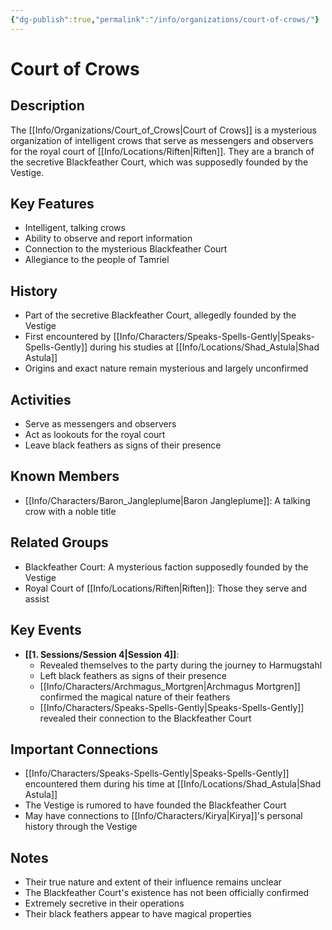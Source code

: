 ```yaml
---
{"dg-publish":true,"permalink":"/info/organizations/court-of-crows/"}
---
```


# Court of Crows

## Description
The [[Info/Organizations/Court_of_Crows\|Court of Crows]] is a mysterious organization of intelligent crows that serve as messengers and observers for the royal court of [[Info/Locations/Riften\|Riften]]. They are a branch of the secretive Blackfeather Court, which was supposedly founded by the Vestige.

## Key Features
- Intelligent, talking crows
- Ability to observe and report information
- Connection to the mysterious Blackfeather Court
- Allegiance to the people of Tamriel

## History
- Part of the secretive Blackfeather Court, allegedly founded by the Vestige
- First encountered by [[Info/Characters/Speaks-Spells-Gently\|Speaks-Spells-Gently]] during his studies at [[Info/Locations/Shad_Astula\|Shad Astula]]
- Origins and exact nature remain mysterious and largely unconfirmed

## Activities
- Serve as messengers and observers
- Act as lookouts for the royal court
- Leave black feathers as signs of their presence

## Known Members
- [[Info/Characters/Baron_Jangleplume\|Baron Jangleplume]]: A talking crow with a noble title

## Related Groups
- Blackfeather Court: A mysterious faction supposedly founded by the Vestige
- Royal Court of [[Info/Locations/Riften\|Riften]]: Those they serve and assist

## Key Events
- **[[1. Sessions/Session 4\|Session 4]]**: 
  - Revealed themselves to the party during the journey to Harmugstahl
  - Left black feathers as signs of their presence
  - [[Info/Characters/Archmagus_Mortgren\|Archmagus Mortgren]] confirmed the magical nature of their feathers
  - [[Info/Characters/Speaks-Spells-Gently\|Speaks-Spells-Gently]] revealed their connection to the Blackfeather Court

## Important Connections
- [[Info/Characters/Speaks-Spells-Gently\|Speaks-Spells-Gently]] encountered them during his time at [[Info/Locations/Shad_Astula\|Shad Astula]]
- The Vestige is rumored to have founded the Blackfeather Court
- May have connections to [[Info/Characters/Kirya\|Kirya]]'s personal history through the Vestige

## Notes
- Their true nature and extent of their influence remains unclear
- The Blackfeather Court's existence has not been officially confirmed
- Extremely secretive in their operations
- Their black feathers appear to have magical properties